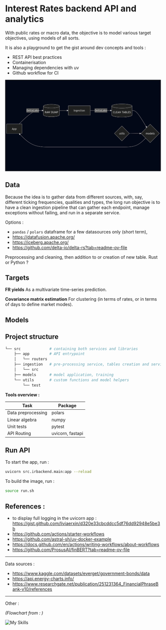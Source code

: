 # Interest Rates backend API and analytics

With public rates or macro data, 
the objective is to model various target objectives,
using models of all sorts.

It is also a playground to get the gist around dev concepts and tools :
- REST API best practices
- Containerisation 
- Managing dependencies with uv
- Github workflow for CI

<img src="img/process_flowchart.png" width="600">


## Data
Because the idea is to gather data from different sources,
with, say, different ticking frequencies, qualities and types, 
the long run objective is to have a clean ingestion pipeline
that can gather each endpoint, 
manage exceptions without failing,
and run in a separate service.

Options :
- `pandas` / `polars` dataframe for a few datasources only (short term),
- https://datafusion.apache.org/
- https://iceberg.apache.org/
- https://github.com/delta-io/delta-rs?tab=readme-ov-file

Preprocessing and cleaning, then addition to or creation of new table.
Rust or Python ?

## Targets

**FR yields**
As a multivariate time-series prediction.

**Covariance matrix estimation**
For clustering (in terms of rates, or in terms of days to define market modes).

## Models

## Project structure

```bash
└── src             # containing both services and libraries
    ├── app         # API entrypoint 
    │   └── routers
    ├── ingestion   # pre-processing service, tables creation and serving
    │   └── src
    ├── models      # model application, training
    └── utils       # custom functions and model helpers
        └── test
```

**Tools overview :**

| Task | Package |
| --- | --- |
| Data preprocessing | polars |
| Linear algebra | numpy |
| Unit tests | pytest |
| API Routing | uvicorn, fastapi |


## Run API

To start the app, run :
```bash
uvicorn src.irbackend.main:app --reload
```

To build the image, run :
```bash
source run.sh
```

## References :
- to display full logging in the uvicorn app :
    https://gist.github.com/liviaerxin/d320e33cbcddcc5df76dd92948e5be3b
- https://github.com/actions/starter-workflows
- https://github.com/astral-sh/uv-docker-example
- https://docs.github.com/en/actions/writing-workflows/about-workflows
- https://github.com/ProsusAI/finBERT?tab=readme-ov-file
***

Data sources :
- https://www.kaggle.com/datasets/everget/government-bonds/data
- https://api.energy-charts.info/
- https://www.researchgate.net/publication/251231364_FinancialPhraseBank-v10/references

***

Other :

*(Flowchart from : )*

![My Skills](https://go-skill-icons.vercel.app/api/icons?i=mermaid)
